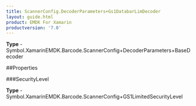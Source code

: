 ```yaml
---
title: ScannerConfig.DecoderParameters+Gs1DatabarLimDecoder
layout: guide.html
product: EMDK For Xamarin 
productversion: '7.0' 
---
```


    

**Type** - Symbol.XamarinEMDK.Barcode.ScannerConfig+DecoderParameters+BaseDecoder

##Properties

###SecurityLevel

        

**Type** - Symbol.XamarinEMDK.Barcode.ScannerConfig+GS1LimitedSecurityLevel
